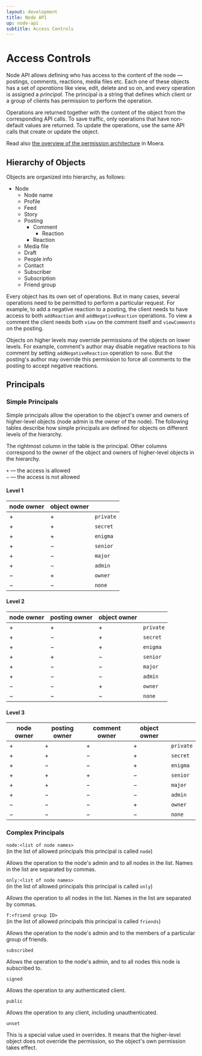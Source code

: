 ```yaml
---
layout: development
title: Node API
up: node-api
subtitle: Access Controls
---
```


# Access Controls

Node API allows defining who has access to the content of the node — postings,
comments, reactions, media files etc. Each one of these objects has a set of
_operations_ like view, edit, delete and so on, and every operation is assigned
a _principal_. The principal is a string that defines which client or a group of
clients has permission to perform the operation.

Operations are returned together with the content of the object from
the corresponding API calls. To save traffic, only operations that have
non-default values are returned. To update the operations, use the same API calls
that create or update the object.

Read also [the overview of the permission architecture][1] in Moera.

## Hierarchy of Objects

Objects are organized into hierarchy, as follows:

* Node
  * Node name
  * Profile
  * Feed
  * Story
  * Posting
    * Comment
      * Reaction
    * Reaction
  * Media file
  * Draft
  * People info
  * Contact
  * Subscriber
  * Subscription
  * Friend group

Every object has its own set of operations. But in many cases, several
operations need to be permitted to perform a particular request. For example, to
add a negative reaction to a posting, the client needs to have access to both
`addReaction` and `addNegativeReaction` operations. To view a comment the client
needs both `view` on the comment itself and `viewComments` on the posting.

Objects on higher levels may override permissions of the objects on lower levels.
For example, comment's author may disable negative reactions to his comment by
setting `addNegativeReaction` operation to `none`. But the posting's author may
override this permission to force all comments to the posting to accept negative
reactions.

## Principals

### Simple Principals

Simple principals allow the operation to the object's owner and owners of
higher-level objects (node admin is the owner of the node). The following tables
describe how simple principals are defined for objects on different levels of the
hierarchy.

The rightmost column in the table is the principal. Other columns correspond to
the owner of the object and owners of higher-level objects in the hierarchy.

`+` — the access is allowed\
`−` — the access is not allowed 

#### Level 1

<table class="table">
  <thead>
    <tr>
      <th>node owner</th>
      <th>object owner</th>
      <th>&nbsp;</th>
    </tr>
  </thead>
  <tbody class="table-group-divider">
    <tr>
      <td>+</td>
      <td>+</td>
      <td><code>private</code></td>
    </tr>
    <tr>
      <td>+</td>
      <td>+</td>
      <td><code>secret</code></td>
    </tr>
    <tr>
      <td>+</td>
      <td>+</td>
      <td><code>enigma</code></td>
    </tr>
    <tr>
      <td>+</td>
      <td>−</td>
      <td><code>senior</code></td>
    </tr>
    <tr>
      <td>+</td>
      <td>−</td>
      <td><code>major</code></td>
    </tr>
    <tr>
      <td>+</td>
      <td>−</td>
      <td><code>admin</code></td>
    </tr>
    <tr>
      <td>−</td>
      <td>+</td>
      <td><code>owner</code></td>
    </tr>
    <tr>
      <td>−</td>
      <td>−</td>
      <td><code>none</code></td>
    </tr>
  </tbody>
</table>

#### Level 2

<table class="table">
  <thead>
    <tr>
      <th>node owner</th>
      <th>posting owner</th>
      <th>object owner</th>
      <th>&nbsp;</th>
    </tr>
  </thead>
  <tbody class="table-group-divider">
    <tr>
      <td>+</td>
      <td>+</td>
      <td>+</td>
      <td><code>private</code></td>
    </tr>
    <tr>
      <td>+</td>
      <td>−</td>
      <td>+</td>
      <td><code>secret</code></td>
    </tr>
    <tr>
      <td>+</td>
      <td>−</td>
      <td>+</td>
      <td><code>enigma</code></td>
    </tr>
    <tr>
      <td>+</td>
      <td>+</td>
      <td>−</td>
      <td><code>senior</code></td>
    </tr>
    <tr>
      <td>+</td>
      <td>−</td>
      <td>−</td>
      <td><code>major</code></td>
    </tr>
    <tr>
      <td>+</td>
      <td>−</td>
      <td>−</td>
      <td><code>admin</code></td>
    </tr>
    <tr>
      <td>−</td>
      <td>−</td>
      <td>+</td>
      <td><code>owner</code></td>
    </tr>
    <tr>
      <td>−</td>
      <td>−</td>
      <td>−</td>
      <td><code>none</code></td>
    </tr>
  </tbody>
</table>

#### Level 3

<table class="table">
  <thead>
    <tr>
      <th>node owner</th>
      <th>posting owner</th>
      <th>comment owner</th>
      <th>object owner</th>
      <th>&nbsp;</th>
    </tr>
  </thead>
  <tbody class="table-group-divider">
    <tr>
      <td>+</td>
      <td>+</td>
      <td>+</td>
      <td>+</td>
      <td><code>private</code></td>
    </tr>
    <tr>
      <td>+</td>
      <td>+</td>
      <td>−</td>
      <td>+</td>
      <td><code>secret</code></td>
    </tr>
    <tr>
      <td>+</td>
      <td>−</td>
      <td>−</td>
      <td>+</td>
      <td><code>enigma</code></td>
    </tr>
    <tr>
      <td>+</td>
      <td>+</td>
      <td>+</td>
      <td>−</td>
      <td><code>senior</code></td>
    </tr>
    <tr>
      <td>+</td>
      <td>+</td>
      <td>−</td>
      <td>−</td>
      <td><code>major</code></td>
    </tr>
    <tr>
      <td>+</td>
      <td>−</td>
      <td>−</td>
      <td>−</td>
      <td><code>admin</code></td>
    </tr>
    <tr>
      <td>−</td>
      <td>−</td>
      <td>−</td>
      <td>+</td>
      <td><code>owner</code></td>
    </tr>
    <tr>
      <td>−</td>
      <td>−</td>
      <td>−</td>
      <td>−</td>
      <td><code>none</code></td>
    </tr>
  </tbody>
</table>

### Complex Principals

`node:<list of node names>`\
(in the list of allowed principals this principal is called `node`)

Allows the operation to the node's admin and to all nodes in the list. Names in
the list are separated by commas.

`only:<list of node names>`\
(in the list of allowed principals this principal is called `only`)

Allows the operation to all nodes in the list. Names in the list are separated by
commas.

`f:<friend group ID>`\
(in the list of allowed principals this principal is called `friends`)

Allows the operation to the node's admin and to the members of a particular group
of friends.

`subscribed`

Allows the operation to the node's admin, and to all nodes this node is subscribed
to.

`signed`

Allows the operation to any authenticated client.

`public`

Allows the operation to any client, including unauthenticated.

`unset`

This is a special value used in overrides. It means that the higher-level object
does not override the permission, so the object's own permission takes effect.

[1]: /overview/permissions.html
